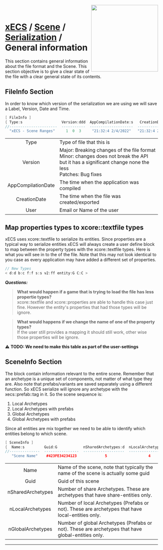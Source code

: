 <img src="https://i.imgur.com/TyjrCTS.jpg" align="right" width="220px" /><br>
# [xECS](xecs.md) / [Scene](xecs_scene.md) / [Serialization](xecs_scene_serialization.md) / General information

This section contains general information about the file format and the Scene. This section objective is to give a clear state of the file with a clear general state of its contents.

## FileInfo Section

In order to know which version of the serialization we are using we will save a Label, Version, Date and Time.

~~~cpp
[ FileInfo ]
{ Type:s                  Version:ddd  AppCompilationDate:s   CreationDate:s     User:s }
//----------------------  -----------  --------------------  ------------------  --------------
  "xECS - Scene Ranges"     1  0  3     "21:32:4 2/4/2022"   "21:32:4 2/4/2022"  "Pepe"
~~~

|||
|:------------------:|-------------|
| Type               | Type of file that this is | 
| Version            | Major: Breaking changes of the file format <br> Minor: changes does not break the API but it has a significant change none the less <br> Patches: Bug fixes | 
| AppCompilationDate | The time when the application was compiled |
| CreationDate       | The time when the file was created/exported |
| User               | Email or Name of the user |

## Map properties types to xcore::textfile types
xECS uses xcore::textfile to serialize its entities. Since properties are a typical way to serialize entities xECS will always create a user define block to map between the property types with the xcore::textfile types. Here is what you will see in to the of the file. Note that this may not look identical to you case as every application may have added a different set of properties.

~~~cpp
// New Types
< d:d b:c f:f s:s v2:ff entity:G C:C >
~~~

***Questions:***

> **What would happen if a game that is trying to load the file has less propertie types?**<br>
xcore::textfile and xcore::properties are able to handle this case just fine. However the entity's properties that had those types will be ignore.

> **What would happens if we change the name of one of the property types?**<br>
If the user still provides a mapping it should still work, other wise those properties will be ignore.

:warning: **TODO: We need to make this table as part of the user-settings**

<a name="scene_info"></a>
## SceneInfo Section

The block contain information relevant to the entire scene. Remember that an archetype is a unique set of components, not matter of what type they are. Also note that prefabs/variants are saved separately using a different function. So xECS serialize will ignore any archetype with the xecs::prefab::tag in it. So the scene sequence is: 

1. Local Archetypes
2. Local Archetypes with prefabs
3. Global Archetypes
4. Global Archetypes with prefabs

Since all entities are mix together we need to be able to identify which entities belong to which scene. 

~~~cpp
[ SceneInfo ]
{  Name:s         Guid:G            nSharedArchetypes:d  nLocalArchetypes:d  nGlobalArchetypes:d }
//--------------  ----------------  -------------------  ------------------  --------------------
   "Scene Name"    #423FE34234123             5                   4                   2 
~~~

|||
|:-----------------:|-------------|
| Name              | Name of the scene, note that typically the name of the scene is actually some guid |
| Guid              | Guid of this scene |
| nSharedArchetypes | Number of share Archetypes. These are archetypes that have share-entities only. |
| nLocalArchetypes  | Number of local Archetypes (Prefabs or not). These are archetypes that have local-entities only. | 
| nGlobalArchetypes | Number of global Archetypes (Prefabs or not). These are archetypes that have global-entities only. | 


---